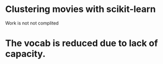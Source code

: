 # Сlustering movies with scikit-learn

Work is not not complited

# The vocab is reduced due to lack of capacity.
